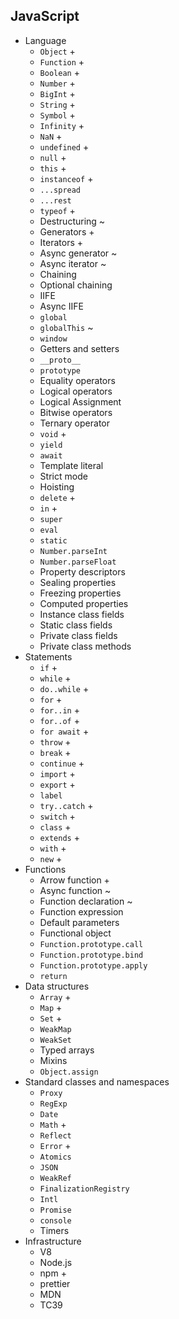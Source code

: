 ## JavaScript

- Language
  - `Object` +
  - `Function` + 
  - `Boolean` +
  - `Number` +
  - `BigInt` +
  - `String` +
  - `Symbol` +
  - `Infinity` +
  - `NaN` +
  - `undefined` +
  - `null` +
  - `this` +
  - `instanceof` +
  - `...spread`
  - `...rest`
  - `typeof` +
  - Destructuring  ~
  - Generators +
  - Iterators +
  - Async generator ~
  - Async iterator ~
  - Chaining  
  - Optional chaining 
  - IIFE
  - Async IIFE
  - `global`
  - `globalThis` ~
  - `window`
  - Getters and setters
  - `__proto__`
  - `prototype`
  - Equality operators
  - Logical operators
  - Logical Assignment
  - Bitwise operators
  - Ternary operator
  - `void` +
  - `yield`
  - `await`
  - Template literal
  - Strict mode
  - Hoisting
  - `delete` +
  - `in` +
  - `super` 
  - `eval`
  - `static`
  - `Number.parseInt`
  - `Number.parseFloat`
  - Property descriptors
  - Sealing properties
  - Freezing properties
  - Computed properties
  - Instance class fields
  - Static class fields
  - Private class fields
  - Private class methods
- Statements
  - `if` +
  - `while` +
  - `do..while` +
  - `for` +
  - `for..in` +
  - `for..of` +
  - `for await` +
  - `throw` +
  - `break` +
  - `continue` +
  - `import` +
  - `export` +
  - `label`
  - `try..catch` +
  - `switch` +
  - `class` +
  - `extends` +
  - `with` +
  - `new` +
- Functions
  - Arrow function +
  - Async function ~
  - Function declaration ~
  - Function expression
  - Default parameters 
  - Functional object
  - `Function.prototype.call`
  - `Function.prototype.bind`
  - `Function.prototype.apply`
  - `return`
- Data structures
  - `Array` +
  - `Map` +
  - `Set` +
  - `WeakMap` 
  - `WeakSet` 
  - Typed arrays
  - Mixins
  - `Object.assign`
- Standard classes and namespaces
  - `Proxy`
  - `RegExp`
  - `Date`
  - `Math` +
  - `Reflect`
  - `Error` +
  - `Atomics`
  - `JSON`
  - `WeakRef`
  - `FinalizationRegistry`
  - `Intl`
  - `Promise`
  - `console`
  - Timers
- Infrastructure
  - V8
  - Node.js
  - npm +
  - prettier
  - MDN
  - TC39
